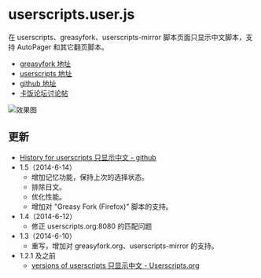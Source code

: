 userscripts.user.js
=====================

在 userscripts、greasyfork、userscripts-mirror 脚本页面只显示中文脚本，支持 AutoPager 和其它翻页脚本。

- [greasyfork 地址](https://greasyfork.org/scripts/305-userscripts-%E5%8F%AA%E6%98%BE%E7%A4%BA%E4%B8%AD%E6%96%87)
- [userscripts 地址](http://userscripts.org/scripts/show/165568)
- [github 地址](https://github.com/ywzhaiqi/userscript/tree/master/userscripts%20%E5%8F%AA%E6%98%BE%E7%A4%BA%E4%B8%AD%E6%96%87)
- [卡饭论坛讨论帖](http://bbs.kafan.cn/forum.php?mod=viewthread&tid=1553834)

![效果图](http://tivohd1277.photobucket.com/albums/y489/ywzhaiqi/userscripts62117684811A672C_zps3ed4d832.png?t=1366630129)

更新
----

- [History for userscripts 只显示中文 - github](https://github.com/ywzhaiqi/userscript/commits/master/userscripts%20%E5%8F%AA%E6%98%BE%E7%A4%BA%E4%B8%AD%E6%96%87/userscripts.user.js)
- 1.5（2014-6-14）
	- 增加记忆功能，保持上次的选择状态。
	- 排除日文。
	- 优化性能。
	- 增加对 "Greasy Fork (Firefox)" 脚本的支持。
- 1.4（2014-6-12）
	- 修正 userscripts.org:8080 的匹配问题
- 1.3（2014-6-10）
	- 重写，增加对 greasyfork.org、userscripts-mirror 的支持。
- 1.2.1 及之前
	- [versions of userscripts 只显示中文 - Userscripts.org](http://userscripts.org:8080/scripts/versions/165568)